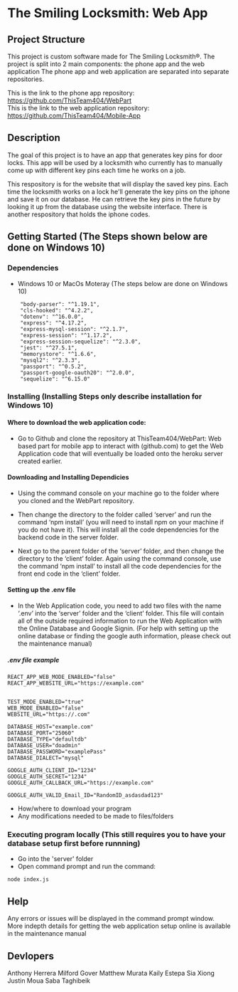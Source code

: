 # The Smiling Locksmith: Web App

## Project Structure
This project is custom software made for The Smiling Locksmith®.
The project is split into 2 main components: the phone app and the web application
The phone app and web application are separated into separate repositories.

This is the link to the phone app repository: https://github.com/ThisTeam404/WebPart</br>
This is the link to the web application repository: https://github.com/ThisTeam404/Mobile-App</br>

## Description
The goal of this project is to have an app that generates key pins for door locks. This app will be used by a locksmith who currently has to manually come up with different key pins each time he works on a job.

This respository is for the website that will display the saved key pins. Each time the locksmith works on a lock he'll generate the key pins on the iphone and save it on our database. He can retrieve the key pins in the future by looking it up from the database using the website interface. There is another respository that holds the iphone codes.

## Getting Started (The Steps shown below are done on Windows 10)

### Dependencies
* Windows 10 or MacOs Moteray (The steps below are done on Windows 10) 
```
    "body-parser": "^1.19.1",
    "cls-hooked": "^4.2.2",
    "dotenv": "^16.0.0",
    "express": "^4.17.2",
    "express-mysql-session": "^2.1.7",
    "express-session": "^1.17.2",
    "express-session-sequelize": "^2.3.0",
    "jest": "^27.5.1",
    "memorystore": "^1.6.6",
    "mysql2": "^2.3.3",
    "passport": "^0.5.2",
    "passport-google-oauth20": "^2.0.0",
    "sequelize": "^6.15.0"
```

### Installing (Installing Steps only describe installation for Windows 10)

#### Where to download the web application code:
* Go to Github and clone the repository at ThisTeam404/WebPart: Web based part for mobile app to interact with (github.com) to get the Web Application code that will eventually be loaded onto the heroku server created earlier.

#### Downloading and Installing Dependicies
* Using the command console on your machine go to the folder where you cloned and the WebPart repository.

* Then change the directory to the folder called ‘server’ and run the command ‘npm install’ (you will need to install npm on your machine if you do not have it). This will install all the code dependencies for the backend code in the server folder.

* Next go to the parent folder of the ‘server’ folder, and then change the directory to the ‘client’ folder. Again using the command console, use the command ‘npm install’ to install all the code dependencies for the front end code in the ‘client’ folder.

#### Setting up the .env file
* In the Web Application code, you need to add two files with the name ‘.env’ into the ‘server’ folder and the ‘client’ folder. This file will contain all of the outside required information to run the Web Application with the Online Database and Google Signin. (For help with setting up the online database or finding the google auth information, please check out the maintenance manual)

##### .env file example
```
REACT_APP_WEB_MODE_ENABLED="false"
REACT_APP_WEBSITE_URL="https://example.com"


TEST_MODE_ENABLED="true"
WEB_MODE_ENABLED="false"
WEBSITE_URL="https://.com"

DATABASE_HOST="example.com"
DATABASE_PORT="25060"
DATABASE_TYPE="defaultdb"
DATABASE_USER="doadmin"
DATABASE_PASSWORD="examplePass"
DATABASE_DIALECT="mysql"

GOOGLE_AUTH_CLIENT_ID="1234"
GOOGLE_AUTH_SECRET="1234"
GOOGLE_AUTH_CALLBACK_URL="https://example.com"

GOOGLE_AUTH_VALID_Email_ID="RandomID_asdasdad123"
```

* How/where to download your program
* Any modifications needed to be made to files/folders

### Executing program locally (This still requires you to have your database setup first before runnning)

* Go into the 'server' folder
* Open command prompt and run the command:
```
node index.js
```

## Help
Any errors or issues will be displayed in the command prompt window.
More indepth details for getting the web application setup online is available in the maintenance manual


## Devlopers
Anthony Herrera
Milford Gover
Matthew Murata
Kaily Estepa
Sia Xiong
Justin Moua
Saba Taghibeik


